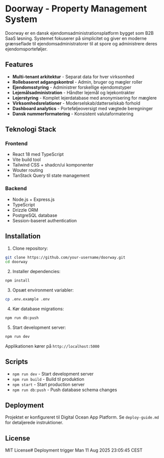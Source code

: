 # Doorway - Property Management System

Doorway er en dansk ejendomsadministrationsplatform bygget som B2B SaaS løsning. Systemet fokuserer på simplicitet og giver en moderne grænseflade til ejendomsadministratorer til at spore og administrere deres ejendomsporteføljer.

## Features

- **Multi-tenant arkitektur** - Separat data for hver virksomhed
- **Rollebaseret adgangskontrol** - Admin, bruger og mægler roller
- **Ejendomsstyring** - Administrer forskellige ejendomstyper
- **Lejemålsadministration** - Håndter lejemål og lejekontrakter
- **Lejerstyring** - Komplet lejerdatabase med anonymisering for mæglere
- **Virksomhedsrelationer** - Moderselskab/datterselskab forhold
- **Dashboard analytics** - Porteføljeoversigt med vægtede beregninger
- **Dansk nummerformatering** - Konsistent valutaformatering

## Teknologi Stack

### Frontend
- React 18 med TypeScript
- Vite build tool
- Tailwind CSS + shadcn/ui komponenter
- Wouter routing
- TanStack Query til state management

### Backend
- Node.js + Express.js
- TypeScript
- Drizzle ORM
- PostgreSQL database
- Session-baseret authentication

## Installation

1. Clone repository:
```bash
git clone https://github.com/your-username/doorway.git
cd doorway
```

2. Installer dependencies:
```bash
npm install
```

3. Opsæt environment variabler:
```bash
cp .env.example .env
```

4. Kør database migrations:
```bash
npm run db:push
```

5. Start development server:
```bash
npm run dev
```

Applikationen kører på `http://localhost:5000`

## Scripts

- `npm run dev` - Start development server
- `npm run build` - Build til produktion
- `npm start` - Start production server
- `npm run db:push` - Push database schema changes

## Deployment

Projektet er konfigureret til Digital Ocean App Platform. Se `deploy-guide.md` for detaljerede instruktioner.

## License

MIT License# Deployment trigger Man 11 Aug 2025 23:05:45 CEST
